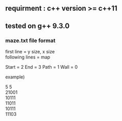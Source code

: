 ## requirment : c++ version >= c++11
## tested on g++ 9.3.0

### maze.txt file format

first line = y size, x size <br />
following lines = map

Start = 2
End = 3
Path = 1
Wall = 0

example)

5 5 <br />
21001 <br />
10111 <br />
11011 <br />
10111 <br />
11103
